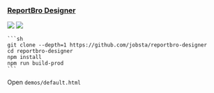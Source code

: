 ### [ReportBro Designer](https://github.com/jobsta/reportbro-designer)

![](https://img.shields.io/github/license/jobsta/reportbro-designer?style=flat-square) ![](https://img.shields.io/github/last-commit/scillidan/reportbro-designer/master?label=last%20commit%20(fork)&style=flat-square)

````{tab} From source
```sh
git clone --depth=1 https://github.com/jobsta/reportbro-designer
cd reportbro-designer
npm install
npm run build-prod
```
````

Open `demos/default.html`